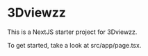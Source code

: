# 3Dviewzz

This is a NextJS starter project for 3Dviewzz.

To get started, take a look at src/app/page.tsx.
